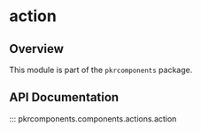 # action

## Overview

This module is part of the `pkrcomponents` package.

## API Documentation

::: pkrcomponents.components.actions.action
